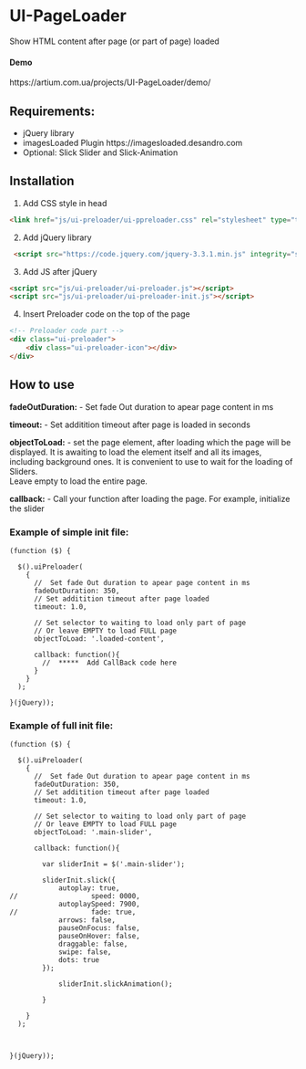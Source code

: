 # UI-PageLoader
Show HTML content after page (or part of page) loaded


<h4>Demo</h4> 
https://artium.com.ua/projects/UI-PageLoader/demo/


<h2>Requirements: </h2>
<ul>
<li>jQuery library</li>
<li>imagesLoaded Plugin  https://imagesloaded.desandro.com</li>
<li>Optional: Slick Slider and Slick-Animation</li>
</ul>


<h2>Installation</h2>

1. Add CSS style in head
```HTML 
<link href="js/ui-preloader/ui-ppreloader.css" rel="stylesheet" type="text/css">
```
2. Add jQuery library
```HTML 
 <script src="https://code.jquery.com/jquery-3.3.1.min.js" integrity="sha256-FgpCb/KJQlLNfOu91ta32o/NMZxltwRo8QtmkMRdAu8=" crossorigin="anonymous"></script>
 ``` 
 
3. Add JS after jQuery
```HTML 
<script src="js/ui-preloader/ui-preloader.js"></script>
<script src="js/ui-preloader/ui-preloader-init.js"></script>
```  
4. Insert Preloader code on the top of the page
```HTML 
<!-- Preloader code part -->
<div class="ui-preloader">
    <div class="ui-preloader-icon"></div>
</div>
```   
<p></p>

<h2>How to use</h2>



<p><b>fadeOutDuration:</b> - Set fade Out duration to apear page content in ms</p>
<p><b>timeout:</b> - Set additition timeout after page is loaded in seconds</p>
<p><b>objectToLoad:</b> - set the page element, after loading which the page will be displayed. It is awaiting to load the element itself and all its images, including background ones. It is convenient to use to wait for the loading of Sliders.<br />
Leave empty to load the entire page.
</p>
<p><b>callback:</b> - Call your function after loading the page. For example, initialize the slider </p>

<h3>Example of simple init file:</h3>

```JS
(function ($) {

  $().uiPreloader(
    {
      //  Set fade Out duration to apear page content in ms
      fadeOutDuration: 350,
      // Set additition timeout after page loaded
      timeout: 1.0,

      // Set selector to waiting to load only part of page
      // Or leave EMPTY to load FULL page
      objectToLoad: '.loaded-content',

      callback: function(){
        //  *****  Add CallBack code here 
      }
    }
  );
  
}(jQuery));

``` 
<h3>Example of full init file:</h3>

```JS
(function ($) {

  $().uiPreloader(
    {
      //  Set fade Out duration to apear page content in ms
      fadeOutDuration: 350,
      // Set additition timeout after page loaded
      timeout: 1.0,

      // Set selector to waiting to load only part of page
      // Or leave EMPTY to load FULL page
      objectToLoad: '.main-slider',

      callback: function(){

        var sliderInit = $('.main-slider');

        sliderInit.slick({
            autoplay: true,
//                  speed: 0000,
            autoplaySpeed: 7900,
//                  fade: true,
            arrows: false,
            pauseOnFocus: false,
            pauseOnHover: false,
            draggable: false,
            swipe: false,
            dots: true
        });

            sliderInit.slickAnimation();

        }

    }
  );


  
}(jQuery));
```     


